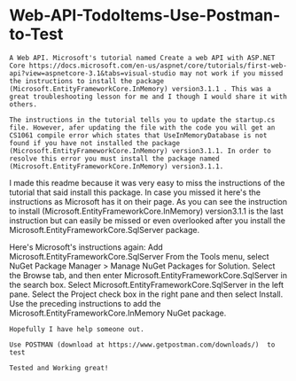# Web-API-TodoItems-Use-Postman-to-Test
	A Web API. Microsoft's tutorial named Create a web API with ASP.NET Core https://docs.microsoft.com/en-us/aspnet/core/tutorials/first-web-api?view=aspnetcore-3.1&tabs=visual-studio may not work if you missed the instructions to install the package (Microsoft.EntityFrameworkCore.InMemory) version3.1.1 . This was a great troubleshooting lesson for me and I though I would share it with others.
	
	The instructions in the tutorial tells you to update the startup.cs file. However, afer updating the file with the code you will get an CS1061 compile error which states that UseInMemoryDatabase is not found if you have not installed the package (Microsoft.EntityFrameworkCore.InMemory) version3.1.1. In order to resolve this error you must install the package named (Microsoft.EntityFrameworkCore.InMemory) version3.1.1. 
	
I made this readme because it was very easy to miss the instructions of the tutorial that said install this package. In case you missed it here's the instructions as Microsoft has it on their page. As you can see the instruction to install (Microsoft.EntityFrameworkCore.InMemory) version3.1.1 is the last instruction but can easily be missed or even overlooked after you install the Microsoft.EntityFrameworkCore.SqlServer package.

Here's Microsoft's instructions again:
Add Microsoft.EntityFrameworkCore.SqlServer
From the Tools menu, select NuGet Package Manager > Manage NuGet Packages for Solution.
Select the Browse tab, and then enter Microsoft.EntityFrameworkCore.SqlServer in the search box.
Select Microsoft.EntityFrameworkCore.SqlServer in the left pane.
Select the Project check box in the right pane and then select Install.
Use the preceding instructions to add the Microsoft.EntityFrameworkCore.InMemory NuGet package.
	
	Hopefully I have help someone out.
	
	Use POSTMAN (download at https://www.getpostman.com/downloads/)  to test
	
	Tested and Working great! 
	
	
